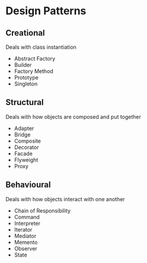 # Design Patterns

## Creational
Deals with class instantiation
- Abstract Factory
- Builder
- Factory Method
- Prototype
- Singleton

## Structural
Deals with how objects are composed and put together
- Adapter
- Bridge
- Composite
- Decorator
- Facade
- Flyweight
- Proxy


## Behavioural
Deals with how objects interact with one another
- Chain of Responsibility
- Command
- Interpreter
- Iterator
- Mediator
- Memento
- Observer
- State